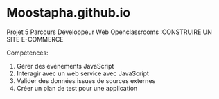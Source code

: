 # Moostapha.github.io
Projet 5 Parcours Développeur Web Openclassrooms
:CONSTRUIRE UN SITE E-COMMERCE

Compétences:
1) Gérer des événements JavaScript
2) Interagir avec un web service avec JavaScript
3) Valider des données issues de sources externes
4) Créer un plan de test pour une application
